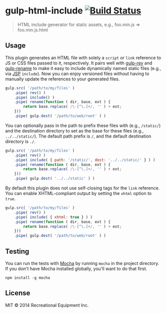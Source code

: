 # gulp-html-include [![Build Status][travis-image]][travis-url]

> HTML include generator for static assets, e.g., foo.min.js => foo.min.js.html

## Usage

This plugin generates an HTML file with solely a `script` or `link` reference
to JS or CSS files passed to it, respectively. It pairs well with
[gulp-rev](https://github.com/sindresorhus/gulp-rev) and
[gulp-rename](https://github.com/hparra/gulp-rename) to make it easy to include
dynamically named static files (e.g., via
[JSP](http://en.wikipedia.org/wiki/JavaServer_Pages) `include`). Now you can
enjoy versioned files without having to manually update the references to your
generated files.

```js
gulp.src( '/path/to/my/files' )
    .pipe( rev() )
    .pipe( include() )
    .pipe( rename(function ( dir, base, ext ) {
        return base.replace( /\-[^\.]+/, '' ) + ext;
    }))
    .pipe( gulp.dest( '/path/to/web/root' ) )
```

You can optionally pass in the path to prefix these files with (e.g.,
`/static/`) and the destination directory to set as the base for these files
(e.g., `../../static/`). The default path prefix is `/`, and the default
destination directory is `./`.

```js
gulp.src( '/path/to/my/files' )
    .pipe( rev() )
    .pipe( include( { path: '/static/', dest: '../../static/' } ) )
    .pipe( rename(function ( dir, base, ext ) {
        return base.replace( /\-[^\.]+/, '' ) + ext;
    }))
    .pipe( gulp.dest( '../../static' ) )
```

By default this plugin does not use self-closing tags for the `link` reference. You can enable XHTML-compliant output by setting the `xhtml` option to `true`.

```js
gulp.src( '/path/to/my/files' )
    .pipe( rev() )
    .pipe( include( { xhtml: true } ) )
    .pipe( rename(function ( dir, base, ext ) {
        return base.replace( /\-[^\.]+/, '' ) + ext;
    }))
    .pipe( gulp.dest( '/path/to/web/root' ) )
```


## Testing

You can run the tests with [Mocha](http://visionmedia.github.io/mocha/) by
running `mocha` in the project directory. If you don't have Mocha installed
globally, you'll want to do that first.

```
npm install -g mocha
```

## License

MIT © 2014 Recreational Equipment Inc.

[travis-url]: https://travis-ci.org/reidev/gulp-html-include
[travis-image]: https://travis-ci.org/reidev/gulp-html-include.svg
